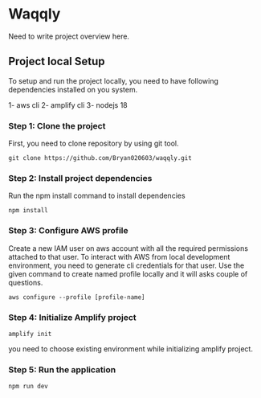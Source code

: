 # Waqqly

Need to write project overview here.

## Project local Setup

To setup and run the project locally, you need to have following dependencies installed on you system.

1- aws cli
2- amplify cli
3- nodejs 18

### Step 1: Clone the project

First, you need to clone repository by using git tool.

`git clone https://github.com/Bryan020603/waqqly.git`

### Step 2: Install project dependencies

Run the npm install command to install dependencies

`npm install`

### Step 3: Configure AWS profile

Create a new IAM user on aws account with all the required permissions attached to that user. To interact with AWS from local development environment, you need to generate cli credentials for that user. Use the given command to create named profile locally and it will asks couple of questions.

`aws configure --profile [profile-name]`

### Step 4: Initialize Amplify project

`amplify init`

you need to choose existing environment while initializing amplify project.

### Step 5: Run the application

`npm run dev`
